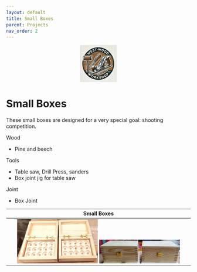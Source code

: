 ```yaml
---
layout: default
title: Small Boxes
parent: Projects
nav_order: 2
---
```

<p align="center"> <img src="../media/www_logo.png" width="20%" height="20%"/> </p>

# Small Boxes

These small boxes are designed for a very special goal: shooting competition. 

Wood
* Pine and beech

Tools
* Table saw, Drill Press, sanders
* Box joint jig for table saw

Joint
* Box Joint

|                                                                                                                           Small Boxes                                                                                                                           |
|:---------------------------------------------------------------------------------------------------------------------------------------------------------------------------------------------------------------------------------------------------------------:|
| [<img alt="image" height="45%" src="/media/Small Box_1.jpg" width="45%"/>](https://garlatti.github.io/media/Small%20Box_1.jpg)  [<img alt="image" height="45%" src="/media/Small Box_2.jpg" width="45%"/>](https://garlatti.github.io/media/Small%20Box_2.jpg)  |
